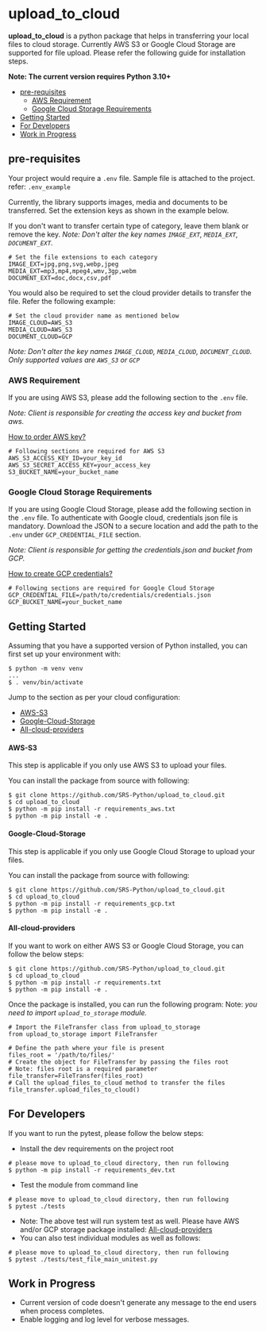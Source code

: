 upload_to_cloud
=================
**upload_to_cloud** is a python package that helps in transferring your local files to cloud storage. 
Currently AWS S3 or Google Cloud Storage are supported for file upload.
Please refer the following guide for installation steps.

**Note: The current version requires Python 3.10+**

- [pre-requisites](#pre-requisites)
  - [AWS Requirement](#aws-requirement)
  - [Google Cloud Storage Requirements](#google-cloud-storage-requirements)
- [Getting Started](#getting-started)
- [For Developers](#for-developers)
- [Work in Progress](#work-in-progress)

## pre-requisites
Your project would require a `.env` file. Sample file is attached to the project. refer: `.env_example`

Currently, the library supports images, media and documents to be transferred.
Set the extension keys as shown in the example below.

If you don't want to transfer certain type of category, leave them blank or remove the key.
_Note: Don't alter the key names `IMAGE_EXT`, `MEDIA_EXT`, `DOCUMENT_EXT`._
```shell
# Set the file extensions to each category
IMAGE_EXT=jpg,png,svg,webp,jpeg
MEDIA_EXT=mp3,mp4,mpeg4,wmv,3gp,webm
DOCUMENT_EXT=doc,docx,csv,pdf
```
You would also be required to set the cloud provider details to transfer the file.
Refer the following example:
```shell
# Set the cloud provider name as mentioned below
IMAGE_CLOUD=AWS_S3
MEDIA_CLOUD=AWS_S3
DOCUMENT_CLOUD=GCP
```
_Note: Don't alter the key names `IMAGE_CLOUD`, `MEDIA_CLOUD`, `DOCUMENT_CLOUD`.
      Only supported values are `AWS_S3` or `GCP`_

### AWS Requirement
If you are using AWS S3, please add the following section to the `.env` file.

_Note: Client is responsible for creating the access key and bucket from aws._

[How to order AWS key?](https://docs.aws.amazon.com/IAM/latest/UserGuide/id_credentials_access-keys.html)
```shell
# Following sections are required for AWS S3
AWS_S3_ACCESS_KEY_ID=your_key_id
AWS_S3_SECRET_ACCESS_KEY=your_access_key
S3_BUCKET_NAME=your_bucket_name
```

### Google Cloud Storage Requirements
If you are using Google Cloud Storage, please add the following section in the `.env` file.
To authenticate with Google cloud, credentials json file is mandatory. 
Download the JSON to a secure location and add the path to the `.env` under `GCP_CREDENTIAL_FILE` section.

_Note: Client is responsible for getting the credentials.json and bucket from GCP._

[How to create GCP credentials?](https://developers.google.com/workspace/guides/create-credentials)
```shell
# Following sections are required for Google Cloud Storage
GCP_CREDENTIAL_FILE=/path/to/credentials/credentials.json
GCP_BUCKET_NAME=your_bucket_name
```

## Getting Started
Assuming that you have a supported version of Python installed, you can first set up your environment with:
```shell
$ python -m venv venv
...
$ . venv/bin/activate
```
Jump to the section as per your cloud configuration:
- [AWS-S3](#aws-s3)
- [Google-Cloud-Storage](#google-cloud-storage)
- [All-cloud-providers](#all-cloud-providers)

#### AWS-S3
This step is applicable if you only use AWS S3 to upload your files.

You can install the package from source with following:
```shell
$ git clone https://github.com/SRS-Python/upload_to_cloud.git
$ cd upload_to_cloud
$ python -m pip install -r requirements_aws.txt
$ python -m pip install -e .
```

#### Google-Cloud-Storage
This step is applicable if you only use Google Cloud Storage to upload your files.

You can install the package from source with following:
```shell
$ git clone https://github.com/SRS-Python/upload_to_cloud.git
$ cd upload_to_cloud
$ python -m pip install -r requirements_gcp.txt
$ python -m pip install -e .
```

#### All-cloud-providers
If you want to work on either AWS S3 or Google Cloud Storage, you can follow the below steps:

```shell
$ git clone https://github.com/SRS-Python/upload_to_cloud.git
$ cd upload_to_cloud
$ python -m pip install -r requirements.txt
$ python -m pip install -e .
```

Once the package is installed, you can run the following program:
Note: _you need to import `upload_to_storage` module._
```shell
# Import the FileTransfer class from upload_to_storage
from upload_to_storage import FileTransfer

# Define the path where your file is present
files_root = '/path/to/files/'
# Create the object for FileTransfer by passing the files root
# Note: files root is a required parameter
file_transfer=FileTransfer(files_root)
# Call the upload_files_to_cloud method to transfer the files
file_transfer.upload_files_to_cloud()
```

## For Developers

If you want to run the pytest, please follow the below steps:
- Install the dev requirements on the project root
```shell
# please move to upload_to_cloud directory, then run following
$ python -m pip install -r requirements_dev.txt
```
- Test the module from command line
```shell
# please move to upload_to_cloud directory, then run following
$ pytest ./tests
```
- Note: The above test will run system test as well. 
Please have AWS and/or GCP storage package installed: [All-cloud-providers](#all-cloud-providers)
- You can also test individual modules as well as follows:
```shell
# please move to upload_to_cloud directory, then run following
$ pytest ./tests/test_file_main_unitest.py
```

## Work in Progress
- Current version of code doesn't generate any message to the end users when process completes.
- Enable logging and log level for verbose messages.